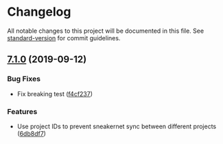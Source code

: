 # Changelog

All notable changes to this project will be documented in this file. See [standard-version](https://github.com/conventional-changelog/standard-version) for commit guidelines.

## [7.1.0](https://github.com/digidem/mapeo-core/compare/v7.0.3...v7.1.0) (2019-09-12)


### Bug Fixes

* Fix breaking test ([f4cf237](https://github.com/digidem/mapeo-core/commit/f4cf237))


### Features

* Use project IDs to prevent sneakernet sync between different projects ([6db8df7](https://github.com/digidem/mapeo-core/commit/6db8df7))

